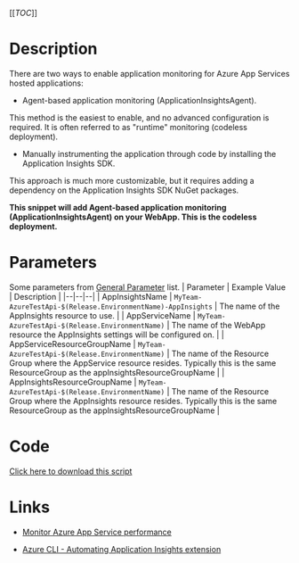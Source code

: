 [[_TOC_]]

# Description

There are two ways to enable application monitoring for Azure App Services hosted applications:

- Agent-based application monitoring (ApplicationInsightsAgent).

This method is the easiest to enable, and no advanced configuration is required. It is often referred to as "runtime" monitoring (codeless deployment).

- Manually instrumenting the application through code by installing the Application Insights SDK.

This approach is much more customizable, but it requires adding a dependency on the Application Insights SDK NuGet packages.


**This snippet will add Agent-based application monitoring (ApplicationInsightsAgent) on your WebApp. This is the codeless deployment.**




# Parameters
Some parameters from [General Parameter](/Azure/Azure-CLI-Snippets) list.
| Parameter | Example Value | Description |
|--|--|--|
| AppInsightsName | `MyTeam-AzureTestApi-$(Release.EnvironmentName)-AppInsights` | The name of the AppInsights resource to use. |
| AppServiceName | `MyTeam-AzureTestApi-$(Release.EnvironmentName)` | The name of the WebApp resource the AppInsights settings will be configured on. |
| AppServiceResourceGroupName | `MyTeam-AzureTestApi-$(Release.EnvironmentName)` | The name of the Resource Group where the AppService resource resides. Typically this is the same ResourceGroup as the appInsightsResourceGroupName |
| AppInsightsResourceGroupName | `MyTeam-AzureTestApi-$(Release.EnvironmentName)` | The name of the Resource Group where the AppInsights resource resides. Typically this is the same ResourceGroup as the appInsightsResourceGroupName |


# Code
[Click here to download this script](../../../../src/AppInsights/Create-Application-Insights-Extension-for-WebApps-codeless.ps1)

# Links

- [Monitor Azure App Service performance](https://docs.microsoft.com/en-us/azure/azure-monitor/app/azure-web-apps?tabs=net)

- [Azure CLI - Automating Application Insights extension](https://markheath.net/post/automate-app-insights-extension)


